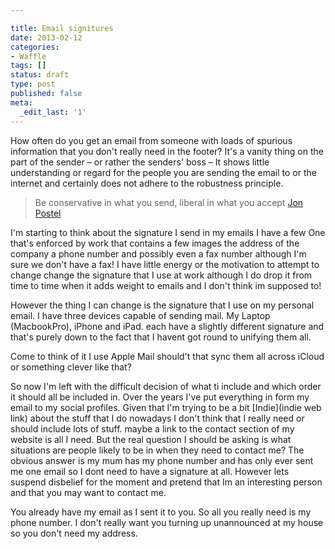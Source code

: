 ```yaml
---

title: Email signitures
date: 2013-02-12
categories:
- Waffle
tags: []
status: draft
type: post
published: false
meta:
  _edit_last: '1'
---
```

<p>How often do you get an email from someone with loads of spurious information that you don't really need in the footer? It's a vanity thing on the part of the sender – or rather the senders' boss – It shows little understanding or regard for the people you are sending the email to or the internet and certainly does not adhere to the robustness principle.</p>

<blockquote>
  <p>Be conservative in what you send, liberal in what you accept <a href="http://en.wikipedia.org/wiki/Jon_Postel">Jon Postel</a></p>
</blockquote>

<p>I'm starting to think about the signature I send in my emails I have a few One that's enforced by work that contains a few images the address of the company a phone number and possibly even a fax number although I'm sure we don't have a fax! I have little energy or the motivation to attempt to change change the signature that I use at work although I do drop it from time to time when it adds weight to emails and I don't think im supposed to!</p>

<p>However the thing I can change is the signature that I use on my personal email. I have three devices capable of sending mail. My Laptop (MacbookPro), iPhone and iPad. each have a slightly different signature and that's purely down to the fact that I havent got round to unifying them all.</p>

<p>Come to think of it I use Apple Mail should't that sync them all across iCloud or something clever like that?</p>

<p>So now I'm left with the difficult decision of what ti include and which order it should all be included in. Over the years I've put everything in form my email to my social profiles. Given that I'm trying to be a bit &#91;Indie&#93;(indie web link) about the stuff that I do nowadays I don't think that I really need or should include lots of stuff. maybe a link to the contact section of my website is all I need. But the real question I should be asking is what situations are people likely to be in when they need to contact me? The obvious answer is my mum has my phone number and has only ever sent me one email so I dont need to have a signature at all. However lets suspend disbelief for the moment and pretend that Im an interesting person and that you may want to contact me.</p>

<p>You already have my email as I sent it to you. So all you really need is my phone number. I don't really want you turning up unannounced at my house so you don't need my address.</p>
